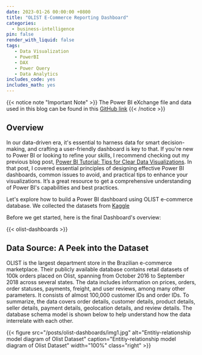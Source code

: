 ```yaml
---
date: 2023-01-26 00:00:00 +0800
title: "OLIST E-Commerce Reporting Dashboard"
categories:
  - business-intelligence
pin: false
render_with_liquid: false
tags:
   - Data Visualization
   - PowerBI
   - DAX
   - Power Query
   - Data Analytics
includes_code: yes
includes_math: yes
---
```


{{< notice note "Important Note" >}}
The Power BI eXchange file and data used in this blog can be found in this [GitHub link](https://github.com/ahmedsalim3/public-data/tree/main/olist-dashboards)
{{< /notice >}}

## Overview

In our data-driven era, it's essential to harness data for smart decision-making, and crafting a user-friendly dashboard is key to that. If you're new to Power BI or looking to refine your skills, I recommend checking out my previous blog post, [Power BI Tutorial: Tips for Clear Data Visualizations][powerbi-tutorial]. In that post, I covered essential principles of designing effective Power BI dashboards, common issues to avoid, and practical tips to enhance your visualizations. It’s a great resource to get a comprehensive understanding of Power BI's capabilities and best practices.

Let's explore how to build a Power BI dashboard using OLIST e-commerce database. We collected the datasets from [Kaggle][data-source]

Before we get started, here is the final Dashboard's overview:

{{< olist-dashboards >}}

## Data Source: A Peek into the Dataset

OLIST is the largest department store in the Brazilian e-commerce marketplace. Their publicly available database contains retail datasets of 100k orders placed on Olist, spanning from October 2016 to September 2018 across several states. The data includes information on prices, orders, order statuses, payments, freight, and user reviews, among many other parameters. It consists of almost 100,000 customer IDs and order IDs. To summarize, the data covers order details, customer details, product details, seller details, payment details, geolocation details, and review details. The database schema model is shown below to help understand how the data interrelate with each other.

{{< figure src="/posts/olist-dashboards/img1.jpg" alt="Entitiy-relationship model diagram of Olist Dataset" caption="Entitiy-relationship model diagram of Olist Dataset" width="100%" class="right" >}}


[powerbi-tutorial]: ../powerbi-tutorial
[data-source]: https://www.kaggle.com/datasets/olistbr/brazilian-ecommerce